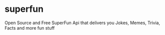 # superfun
Open Source and Free SuperFun Api that delivers you Jokes, Memes, Trivia, Facts and more fun stuff

